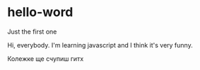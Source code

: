 # hello-word
Just the first one 

Hi, everybody.
I'm learning javascript and I think it's very funny.

Колежке ще счупиш гитх
